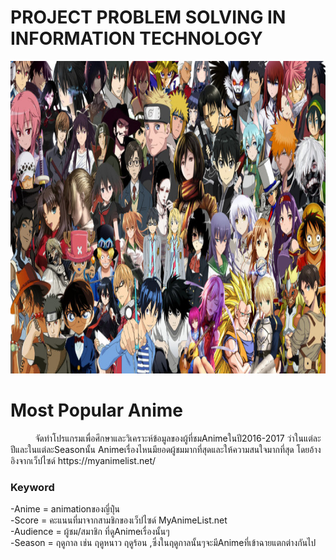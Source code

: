 <h1>PROJECT PROBLEM SOLVING IN INFORMATION TECHNOLOGY</h1>
<a href=""><img src="image/anime.jpg" width="1000px"  height="500"></a><br>
<h1>Most Popular Anime</h1>
<h2Objective۞</h2>
&nbsp;&nbsp;&nbsp;&nbsp;&nbsp;&nbsp;&nbsp;&nbsp;&nbsp;&nbsp;จัดทำโปรแกรมเพื่อศึกษาและวิเคราะห์ข้อมูลของผู้ที่ชมAnimeในปี2016-2017 ว่าในแต่ละปีและในแต่ละSeasonนั้น
Animeเรื่องไหนมียอดผู้ชมมากที่สุดและให้ความสนใจมากที่สุด โดยอ้างอิงจากเว็ปไซด์ https://myanimelist.net/

<h3>Keyword</h3>
 -Anime = animationของญี่ปุ่่น<br>
 -Score = คะแนนที่มาจากสามชิกของเว็ปไซด์ MyAnimeList.net<br>
 -Audience = ผู้ชม/สมาชิก ที่ดูAnimeเรื่องนั้นๆ<br>
 -Season = ฤดูกาล เช่น ฤดูหนาว ฤดูร้อน ,ซึ่งในฤดูกาลนั้นๆจะมีAnimeที่เข้าฉายแตกต่างกันไป<br>
